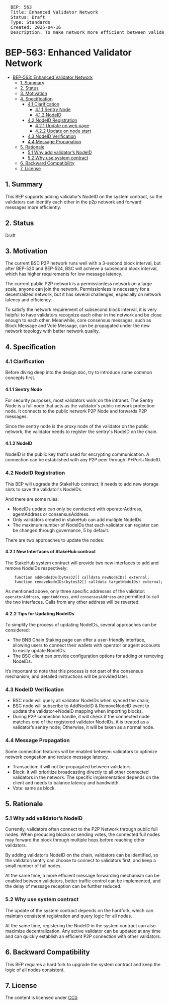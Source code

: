 <pre>
  BEP: 563
  Title: Enhanced Validator Network
  Status: Draft
  Type: Standards
  Created: 2025-04-16
  Description: To make network more efficient between validators.
</pre>

# BEP-563: Enhanced Validator Network
- [BEP-563: Enhanced Validator Network](#bep-563-enhanced-validator-network)
  * [1. Summary](#1-summary)
  * [2. Status](#2-status)
  * [3. Motivation](#3-motivation)
  * [4. Specification](#4-specification)
    + [4.1 Clarification](#41-clarification)
      - [4.1.1 Sentry Node](#411-sentry-node)
      - [4.1.2 NodeID](#412-nodeid)
    + [4.2 NodeID Registration](#42-nodeid-registration)
      - [4.2.1 Update on web page](#421-update-on-web-page)
      - [4.2.2 Update on node start](#422-update-on-node-start)
    + [4.3 NodeID Verification](#43-nodeid-verification)
    + [4.4 Message Propagation](#44-message-propagation)
  * [5. Rationale](#5-rationale)
    + [5.1 Why add validator’s NodeID](#51-why-add-validators-nodeid)
    + [5.2 Why use system contract](#52-why-use-system-contract)
  * [6. Backward Compatibility](#6-backward-compatibility)
  * [7. License](#7-license)

## 1. Summary

This BEP supports adding validator’s NodeID on the system contract, so the validators can identify each other in the p2p network and forward messages more efficiently.

## 2. Status

Draft

## 3. Motivation

The current BSC P2P network runs well with a 3-second block interval, but after BEP-520 and BEP-524, BSC will achieve a subsecond block interval, which has higher requirements for low message latency.

The current public P2P network is a permissionless network on a large scale, anyone can join the network. Permissionless is necessary for a decentralized network, but it has several challenges, especially on network latency and efficiency.

To satisfy the network requirement of subsecond block interval, it is very helpful to have validators recognize each other in the network and be close enough to each other. Meanwhile, core consensus messages, such as Block Message and Vote Message, can be propagated under the new network topology with better network quality.

## 4. Specification

### 4.1 Clarification

Before diving deep into the design doc, try to introduce some common concepts first.

#### 4.1.1 Sentry Node

For security purposes, most validators work on the intranet. The Sentry Node is a full node that acts as the validator's public network protection node. It connects to the public network P2P Node and forwards P2P messages.

Since the sentry node is the proxy node of the validator on the public network, the validator needs to register the sentry's NodeID on the chain.

#### 4.1.2 NodeID

NodeID is the public key that's used for encrypting communication. A connection can be established with any P2P peer through IP+Port+NodeID.

### 4.2 NodeID Registration

This BEP will upgrade the StakeHub contract; it needs to add new storage slots to save the validator's NodeIDs.

And there are some rules:

- NodeIDs update can only be conducted with operatorAddress, agentAddress or consensusAddress.
- Only validators created in stakeHub can add multiple NodeIDs.
- The maximum number of NodeIDs that each validator can register can be changed through governance, 5 by default.

There are two approaches to update the nodes:

#### 4.2.1 New Interfaces of StakeHub contract

The StakeHub system contract will provide two new interfaces to add and remove NodeIDs respectively:

```solidity
    function addNodeIDs(bytes32[] calldata newNodeIDs) external;
    function removeNodeIDs(bytes32[] calldata targetNodeIDs) external;
```

As mentioned above, only three specific addresses of the validator: `operatorAddress`, `agentAddress`, and `consensusAddress` are permitted to call the two interfaces. Calls from any other address will be reverted.

#### 4.2.2 Tips for Updating NodeIDs

To simplify the process of updating NodeIDs, several approaches can be considered:

- The BNB Chain Staking page can offer a user-friendly interface, allowing users to connect their wallets with operator or agent accounts to easily update NodeIDs.
- The BSC client can provide configuration options for adding or removing NodeIDs.

It’s important to note that this process is not part of the consensus mechanism, and detailed instructions will be provided later.

### 4.3 NodeID Verification

- BSC node will query all validator NodeIDs when synced the chain;
- BSC node will subscribe to AddNodeID & RemoveNodeID event to update the validator->NodeID mapping when importing blocks.
- During P2P connection handle, it will check if the connected node matches one of the registered validator NodeIDs, it is treated as a validator’s sentry node; Otherwise, it will be taken as a normal node.

### 4.4 Message Propagation

Some connection features will be enabled between validators to optimize network congestion and reduce message latency.

- Transaction: it will not be propagated between validators.
- Block: it will prioritize broadcasting directly to all other connected validators in the network. The specific implementation depends on the client and needs to balance latency and bandwidth.
- Vote: same as block.

## 5. Rationale

### 5.1 Why add validator’s NodeID

Currently, validators often connect to the P2P Network through public full nodes. When producing blocks or sending votes, the connected full nodes may forward the block through multiple hops before reaching other validators.

By adding validator’s NodeID on the chain, validators can be identified, so the validator/sentry can choose to connect to validators first, and keep a small number of full nodes.

At the same time, a more efficient message forwarding mechanism can be enabled between validators, better traffic control can be implemented, and the delay of message reception can be further reduced.

### 5.2 Why use system contract

The update of the system contract depends on the hardfork, which can maintain consistent registration and query logic for all nodes.

At the same time, registering the NodeID in the system contract can also maximize decentralization. Any active validator can be updated at any time and can quickly establish an efficient P2P connection with other validators.

## 6. Backward Compatibility

This BEP requires a hard fork to upgrade the system contract and keep the logic of all nodes consistent.

## 7. License

The content is licensed under [CC0](https://creativecommons.org/publicdomain/zero/1.0/).
